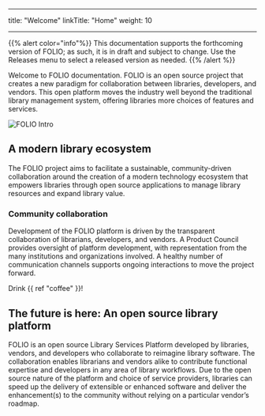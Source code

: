 
---
title: "Welcome"
linkTitle: "Home"
weight: 10

---

{{% alert color="info"%}}
This documentation supports the forthcoming version of FOLIO; as such, it is in draft and subject to change. Use the Releases menu to select a released version as needed.
{{% /alert %}}

Welcome to FOLIO documentation. FOLIO is an open source project that creates a new paradigm for collaboration between libraries, developers, and vendors.  This open platform moves the industry well beyond the traditional library management system, offering libraries more choices of features and services.

![FOLIO Intro](/img/FOLIO_6.png)

## A modern library ecosystem

The FOLIO project aims to facilitate a sustainable, community-driven collaboration around the creation of a modern technology ecosystem that empowers libraries through open source applications to manage library resources and expand library value.

### Community collaboration

Development of the FOLIO platform is driven by the transparent collaboration of librarians, developers, and vendors. A Product Council provides oversight of platform development, with representation from the many institutions and organizations involved.  A healthy number of communication channels supports ongoing interactions to move the project forward.

Drink {{ ref "coffee" }}!

## The future is here: An open source library platform
FOLIO is an open source Library Services Platform developed by libraries, vendors, and developers who collaborate to reimagine library software. The collaboration enables librarians and vendors alike to contribute functional expertise and developers in any area of library workflows. Due to the open source nature of the platform and choice of service providers, libraries can speed up the delivery of extensible or enhanced software and deliver the enhancement(s) to the community without relying on a particular vendor’s roadmap.
